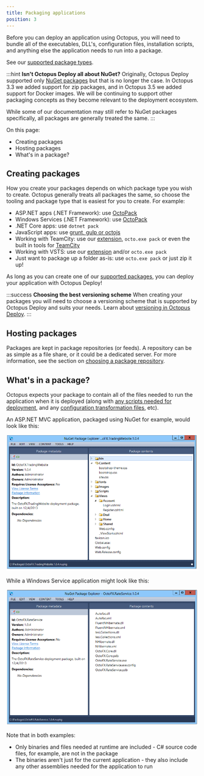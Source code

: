 ```yaml
---
title: Packaging applications
position: 3
---
```



Before you can deploy an application using Octopus, you will need to bundle all of the executables, DLL's, configuration files, installation scripts, and anything else the application needs to run into a package.


See our [supported package types](/docs/packaging-applications/supported-packages.md).

:::hint
**Isn&#39;t Octopus Deploy all about NuGet?**
Originally, Octopus Deploy supported only [NuGet packages](/docs/packaging-applications/nuget-packages/index.md) but that is no longer the case. In Octopus 3.3 we added support for zip packages, and in Octopus 3.5 we added support for Docker images. We will be continuing to support other packaging concepts as they become relevant to the deployment ecosystem.


While some of our documentation may still refer to NuGet packages specifically, all packages are generally treated the same.
:::


On this page:


- Creating packages
- Hosting packages
- What's in a package?

## Creating packages


How you create your packages depends on which package type you wish to create. Octopus generally treats all packages the same, so choose the tooling and package type that is easiest for you to create. For example:

- ASP.NET apps (.NET Framework): use [OctoPack](/docs/packaging-applications/nuget-packages/using-octopack/index.md)
- Windows Services (.NET Framework): use [OctoPack](/docs/packaging-applications/nuget-packages/using-octopack/index.md)
- .NET Core apps: use `dotnet pack`
- JavaScript apps: use [grunt, gulp or octojs](/docs/guides/node-on-nix-deployments/create-&-push-node.js-project.md)
- Working with TeamCity: use our [extension](/docs/api-and-integration/teamcity.md), `octo.exe pack` or even the built in tools for [TeamCity](https://blog.jetbrains.com/teamcity/2010/02/artifact-packaging-with-teamcity/)
- Working with VSTS: use our [extension](/docs/api-and-integration/visual-studio-team-services-(vsts).md) and/or `octo.exe pack`
- Just want to package up a folder as-is: use `octo.exe pack` or just zip it up!



As long as you can create one of our [supported packages](/docs/packaging-applications/supported-packages.md), you can deploy your application with Octopus Deploy!

:::success
**Choosing the best versioning scheme**
When creating your packages you will need to choose a versioning scheme that is supported by Octopus Deploy and suits your needs. Learn about [versioning in Octopus Deploy](/docs/packaging-applications/versioning-in-octopus-deploy.md).
:::

## Hosting packages


Packages are kept in package repositories (or feeds). A repository can be as simple as a file share, or it could be a dedicated server. For more information, see the section on [choosing a package repository](/docs/packaging-applications/package-repositories/index.md).

## What's in a package?


Octopus expects your package to contain all of the files needed to run the application when it is deployed (along with [any scripts needed for deployment](/docs/deploying-applications/custom-scripts/index.md), and any [configuration transformation files](/docs/deploying-applications/configuration-files/index.md), etc).


An ASP.NET MVC application, packaged using NuGet for example, would look like this:


![](/docs/images/3048093/3277771.png "width=500")


While a Windows Service application might look like this:


![](/docs/images/3048093/3277770.png "width=500")


Note that in both examples:

- Only binaries and files needed at runtime are included - C# source code files, for example, are not in the package
- The binaries aren't just for the current application - they also include any other assemblies needed for the application to run
